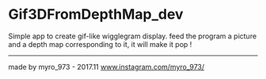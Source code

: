 # Gif3DFromDepthMap_dev


Simple app to create gif-like wigglegram display.
feed the program a picture and a depth map corresponding to it, it will make it pop !


----------------

made by myro_973 - 2017.11
www.instagram.com/myro_973/